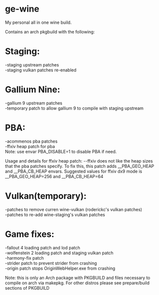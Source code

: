 # ge-wine
My personal all in one wine build.  

Contains an arch pkgbuild with the following:  

# Staging:  
-staging upstream patches  
-staging vulkan patches re-enabled  

# Gallium Nine:  
-gallium 9 upstream patches  
-temporary patch to allow gallium 9 to compile with staging upstream  

# PBA:  
-acommenos pba patches  
-ffxiv heap patch for pba  
Note: use envar PBA_DISABLE=1 to disable PBA if need.  

Usage and details for ffxiv heap patch:
--ffxiv does not like the heap sizes that the pba patches specify. To fix this, this patch adds __PBA_GEO_HEAP and __PBA_CB_HEAP envars. Suggested values for ffxiv dx9 mode is __PBA_GEO_HEAP=256 and __PBA_CB_HEAP=64  

# Vulkan(temporary):  
-patches to remove curren wine-vulkan (roderickc's vulkan patches)  
-patches to re-add wine-staging's vulkan patches  

# Game fixes:  
-fallout 4 loading patch and lod patch  
-wolfenstein 2 loading patch and staging vulkan patch  
-harmony-fix patch  
-strider patch to prevent strider from crashing  
-origin patch stops OriginWebHelper.exe from crashing  

Note: this is only an Arch package with PKGBUILD and files necessary to compile on arch via makepkg. For other distros please see prepare/build sections of PKGBUILD  

